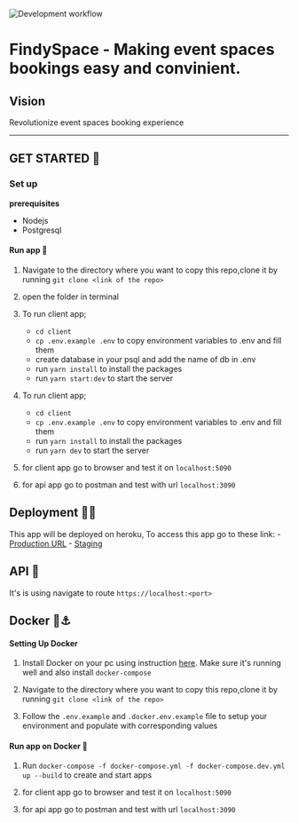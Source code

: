 ![Development workflow](https://github.com/b0nbon1/findyspace/actions/workflows/dev.workflow.yml/badge.svg)

# FindySpace - Making event spaces bookings easy and convinient.

## Vision
Revolutionize event spaces booking experience

---

## GET STARTED 🛫

### Set up
**prerequisites**
- Nodejs
- Postgresql

#### Run app 🌋

1. Navigate to the directory where you want to copy this repo,clone it by running `git clone <link of the repo>`

2. open the folder in terminal

3. To run client app;
    - `cd client`
    - `cp .env.example .env` to copy environment variables to .env and fill them
    - create database in your psql and add the name of db in .env
    - run `yarn install` to install the packages
    - run `yarn start:dev` to start the server

4. To run client app;
    - `cd client`
    - `cp .env.example .env` to copy environment variables to .env and fill them
    - run `yarn install` to install the packages
    - run `yarn dev` to start the server

5. for client app go to browser and test it on `localhost:5090`

6. for api app go to postman and test with url `localhost:3090`


## Deployment 🚀🚀

This app will be deployed on heroku, To access this app go to these link:
    - [Production URL]()
    - [Staging]()

## API 🚦

It's is using navigate to route `https://localhost:<port>`

## Docker 🐳⚓️

#### Setting Up Docker

1. Install Docker on your pc using instruction [here](https://docs.docker.com/install/). Make sure it's running well and also install `docker-compose`

2. Navigate to the directory where you want to copy this repo,clone it by running `git clone <link of the repo>`

3. Follow the `.env.example` and `.docker.env.example` file to setup your environment and populate with corresponding values

#### Run app on Docker 🌋

1. Run `docker-compose -f docker-compose.yml -f docker-compose.dev.yml up --build` to create and start apps

2. for client app go to browser and test it on `localhost:5090`

3. for api app go to postman and test with url `localhost:3090`



